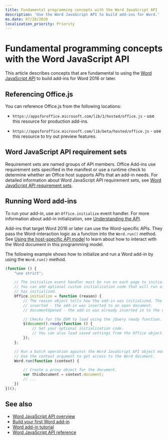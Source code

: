 ```yaml
---
title: Fundamental programming concepts with the Word JavaScript API
description: 'Use the Word JavaScript API to build add-ins for Word.'
ms.date: 07/28/2020
localization_priority: Priority
---
```


# Fundamental programming concepts with the Word JavaScript API

This article describes concepts that are fundamental to using the [Word JavaScript API](../reference/overview/word-add-ins-reference-overview.md) to build add-ins for Word 2016 or later.

## Referencing Office.js

You can reference Office.js from the following locations:

- `https://appsforoffice.microsoft.com/lib/1/hosted/office.js` - use this resource for production add-ins.

- `https://appsforoffice.microsoft.com/lib/beta/hosted/office.js` - use this resource to try out preview features.

## Word JavaScript API requirement sets

Requirement sets are named groups of API members. Office Add-ins use requirement sets specified in the manifest or use a runtime check to determine whether an Office host supports APIs that an add-in needs. For detailed information about Word JavaScript API requirement sets, see [Word JavaScript API requirement sets](../reference/requirement-sets/word-api-requirement-sets.md).

## Running Word add-ins

To run your add-in, use an `Office.initialize` event handler. For more information about add-in initialization, see [Understanding the API](../develop/understanding-the-javascript-api-for-office.md).

Add-ins that target Word 2016 or later can use the Word-specific APIs. They pass the Word-interaction logic as a function into the `Word.run()` method. See [Using the host-specific API model](../develop/host-specific-api-model.md) to learn about how to interact with the Word document in this programming model.

The following example shows how to initialize and run a Word add-in by using the `Word.run()` method.

```js
(function () {
    "use strict";

    // The initialize event handler must be run on each page to initialize Office JS.
    // You can add optional custom initialization code that will run after OfficeJS
    // has initialized.
    Office.initialize = function (reason) {
        // The reason object tells how the add-in was initialized. The values can be:
        // inserted - the add-in was inserted to an open document.
        // documentOpened - the add-in was already inserted in to the document and the document was opened.

        // Checks for the DOM to load using the jQuery ready function.
        $(document).ready(function () {
            // Set your optional initialization code.
            // You can also load saved settings from the Office object.
        });
    };

    // Run a batch operation against the Word JavaScript API object model.
    // Use the context argument to get access to the Word document.
    Word.run(function (context) {

        // Create a proxy object for the document.
        var thisDocument = context.document;
        // ...
    })
})();
```

## See also

- [Word JavaScript API overview](../reference/overview/word-add-ins-reference-overview.md)
- [Build your first Word add-in](../quickstarts/word-quickstart.md)
- [Word add-in tutorial](../tutorials/word-tutorial.md)
- [Word JavaScript API reference](/javascript/api/word)
